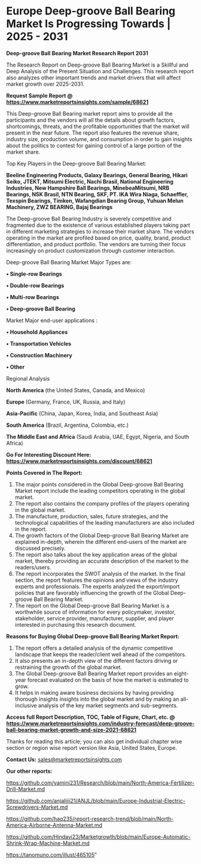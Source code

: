 # Europe Deep-groove Ball Bearing Market Is Progressing Towards | 2025 - 2031

<strong>Deep-groove Ball Bearing Market Research Report 2031</strong>

The Research Report on Deep-groove Ball Bearing Market is a Skillful and Deep Analysis of the Present Situation and Challenges. This research report also analyzes other important trends and market drivers that will affect market growth over 2025-2031.

<strong>Request Sample Report @ <a href=https://www.marketreportsinsights.com/sample/68621>https://www.marketreportsinsights.com/sample/68621</a></strong>

This Deep-groove Ball Bearing market report aims to provide all the participants and the vendors will all the details about growth factors, shortcomings, threats, and the profitable opportunities that the market will present in the near future. The report also features the revenue share, industry size, production volume, and consumption in order to gain insights about the politics to contest for gaining control of a large portion of the market share.

Top Key Players in the Deep-groove Ball Bearing Market:

<strong>Beeline Engineering Products, Galaxy Bearings, General Bearing, Hikari Seiko, JTEKT, Mitsumi Electric, Nachi Brasil, National Engineering Industries, New Hampshire Ball Bearings, MinebeaMitsumi, NRB Bearings, NSK Brasil, NTN Bearing, SKF, PT. IKA Wira Niaga, Schaeffler, Texspin Bearings, Timken, Wafangdian Bearing Group, Yuhuan Melun Machinery, ZWZ BEARING, Bajaj Bearings</strong>

The Deep-groove Ball Bearing Industry is severely competitive and fragmented due to the existence of various established players taking part in different marketing strategies to increase their market share. The vendors operating in the market are profiled based on price, quality, brand, product differentiation, and product portfolio. The vendors are turning their focus increasingly on product customization through customer interaction.

Deep-groove Ball Bearing Market Major Types are:

<strong>• Single-row Bearings

• Double-row Bearings

• Multi-row Bearings

• Deep-groove Ball Bearing</strong>

Market Major end-user applications :

<strong>• Household Appliances

• Transportation Vehicles

• Construction Machinery

• Other</strong>

Regional Analysis

</u><strong><b>North America</b></strong> (the United States, Canada, and Mexico)

<strong><b>Europe </b></strong>(Germany, France, UK, Russia, and Italy)

<strong><b>Asia-Pacific</b></strong> (China, Japan, Korea, India, and Southeast Asia)

<strong><b>South America</b></strong> (Brazil, Argentina, Colombia, etc.)

<strong><b>The Middle East and Africa</b></strong> (Saudi Arabia, UAE, Egypt, Nigeria, and South Africa)

<strong>Go For Interesting Discount Here: <a href=https://www.marketreportsinsights.com/discount/68621>https://www.marketreportsinsights.com/discount/68621</a></strong>

<strong>Points Covered in The Report:</strong>
<ol>
  <li>The major points considered in the Global Deep-groove Ball Bearing Market report include the leading competitors operating in the global market.</li>
  <li>The report also contains the company profiles of the players operating in the global market.</li>
  <li>The manufacture, production, sales, future strategies, and the technological capabilities of the leading manufacturers are also included in the report.</li>
  <li>The growth factors of the Global Deep-groove Ball Bearing Market are explained in-depth, wherein the different end-users of the market are discussed precisely.</li>
  <li>The report also talks about the key application areas of the global market, thereby providing an accurate description of the market to the readers/users.</li>
  <li>The report incorporates the SWOT analysis of the market. In the final section, the report features the opinions and views of the industry experts and professionals. The experts analyzed the export/import policies that are favorably influencing the growth of the Global Deep-groove Ball Bearing Market.</li>
  <li>The report on the Global Deep-groove Ball Bearing Market is a worthwhile source of information for every policymaker, investor, stakeholder, service provider, manufacturer, supplier, and player interested in purchasing this research document.</li>
</ol>
<strong>Reasons for Buying Global Deep-groove Ball Bearing Market Report:</strong>

<ol>
  <li>The report offers a detailed analysis of the dynamic competitive landscape that keeps the reader/client well ahead of the competitors.</li>
  <li>It also presents an in-depth view of the different factors driving or restraining the growth of the global market.</li>
  <li>The Global Deep-groove Ball Bearing Market report provides an eight-year forecast evaluated on the basis of how the market is estimated to grow.</li>
  <li>It helps in making aware business decisions by having providing thorough insights insights into the global market and by making an all-inclusive analysis of the key market segments and sub-segments.</li>
</ol>
<strong>Access full Report Description, TOC, Table of Figure, Chart, etc. @ <a href=https://www.marketreportsinsights.com/industry-forecast/deep-groove-ball-bearing-market-growth-and-size-2021-68621>https://www.marketreportsinsights.com/industry-forecast/deep-groove-ball-bearing-market-growth-and-size-2021-68621</a></strong>


Thanks for reading this article; you can also get individual chapter wise section or region wise report version like Asia, United States, Europe.

<strong>Contact Us:</strong>
sales@marketreportsinsights.com

<strong>Our other reports:</strong>

<a href=https://github.com/yamini231/Research/blob/main/North-America-Fertilizer-Drill-Market.md>https://github.com/yamini231/Research/blob/main/North-America-Fertilizer-Drill-Market.md</a>

<a href=https://github.com/anjaliiii21/ANJL/blob/main/Europe-Industrial-Electric-Screwdrivers-Market.md>https://github.com/anjaliiii21/ANJL/blob/main/Europe-Industrial-Electric-Screwdrivers-Market.md</a>

<a href=https://github.com/haq235/report-research-trend/blob/main/North-America-Airborne-Antenna-Market.md>https://github.com/haq235/report-research-trend/blob/main/North-America-Airborne-Antenna-Market.md</a>

<a href=https://github.com/Hindavi23/Marketgrowth/blob/main/Europe-Automatic-Shrink-Wrap-Machine-Market.md>https://github.com/Hindavi23/Marketgrowth/blob/main/Europe-Automatic-Shrink-Wrap-Machine-Market.md</a>

<a href=https://tanomuno.com/illust/465105>https://tanomuno.com/illust/465105</a>"
